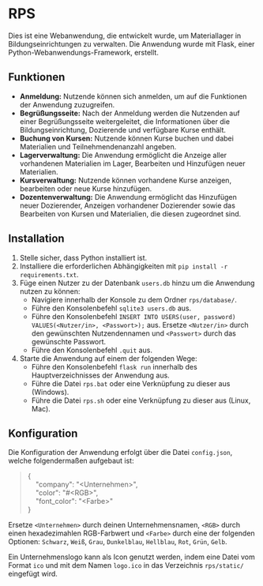 # RPS

Dies ist eine Webanwendung, die entwickelt wurde, um Materiallager in Bildungseinrichtungen zu verwalten. Die Anwendung wurde mit Flask, einer Python-Webanwendungs-Framework, erstellt.  

## Funktionen

- **Anmeldung:** Nutzende können sich anmelden, um auf die Funktionen der Anwendung zuzugreifen.  
- **Begrüßungsseite:** Nach der Anmeldung werden die Nutzenden auf einer Begrüßungsseite weitergeleitet, die Informationen über die Bildungseinrichtung, Dozierende und verfügbare Kurse enthält.  
- **Buchung von Kursen:** Nutzende können Kurse buchen und dabei Materialien und Teilnehmendenanzahl angeben.  
- **Lagerverwaltung:** Die Anwendung ermöglicht die Anzeige aller vorhandenen Materialien im Lager, Bearbeiten und Hinzufügen neuer Materialien.  
- **Kursverwaltung:** Nutzende können vorhandene Kurse anzeigen, bearbeiten oder neue Kurse hinzufügen.  
- **Dozentenverwaltung:** Die Anwendung ermöglicht das Hinzufügen neuer Dozierender, Anzeigen vorhandener Dozierender sowie das Bearbeiten von Kursen und Materialien, die diesen zugeordnet sind.  

## Installation

1. Stelle sicher, dass Python installiert ist.  
2. Installiere die erforderlichen Abhängigkeiten mit `pip install -r requirements.txt`.  
3. Füge einen Nutzer zu der Datenbank `users.db` hinzu um die Anwendung nutzen zu können:  
    - Navigiere innerhalb der Konsole zu dem Ordner `rps/database/`.  
    - Führe den Konsolenbefehl `sqlite3 users.db` aus.  
    - Führe den Konsolenbefehl `INSERT INTO USERS(user, password) VALUES(<Nutzer/in>, <Passwort>);` aus. Ersetze `<Nutzer/in>` durch den gewünschten Nutzendennamen und `<Passwort>` durch das gewünschte Passwort.  
    - Führe den Konsolenbefehl `.quit` aus.  
4. Starte die Anwendung auf einem der folgenden Wege:  
    - Führe den Konsolenbefehl `flask run` innerhalb des Hauptverzeichnisses der Anwendung aus.  
    - Führe die Datei `rps.bat` oder eine Verknüpfung zu dieser aus (Windows).  
    - Führe die Datei `rps.sh` oder eine Verknüpfung zu dieser aus (Linux, Mac).  

## Konfiguration

Die Konfiguration der Anwendung erfolgt über die Datei `config.json`, welche folgendermaßen aufgebaut ist:  

>{  
>&nbsp;&nbsp;&nbsp;&nbsp;"company": "&lt;Unternehmen&gt;",  
>&nbsp;&nbsp;&nbsp;&nbsp;"color": "#&lt;RGB&gt;",  
>&nbsp;&nbsp;&nbsp;&nbsp;"font_color": "&lt;Farbe&gt;"  
>}  

Ersetze `<Unternehmen>` durch deinen Unternehmensnamen, `<RGB>` durch einen hexadezimahlen RGB-Farbwert und `<Farbe>` durch eine der folgenden Optionen: `Schwarz`, `Weiß`, `Grau`, `Dunkelblau`, `Hellblau`, `Rot`, `Grün`, `Gelb`.  

Ein Unternehmenslogo kann als Icon genutzt werden, indem eine Datei vom Format `ico` und mit dem Namen `logo.ico` in das Verzeichnis `rps/static/` eingefügt wird.  
